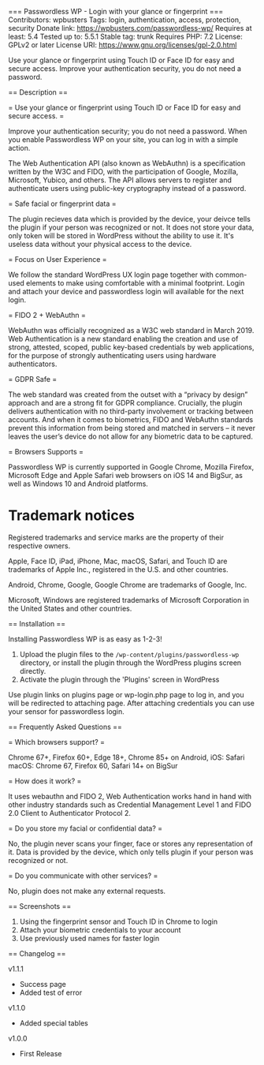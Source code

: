 === Passwordless WP - Login with your glance or fingerprint ===
Contributors: wpbusters
Tags: login, authentication, access, protection, security
Donate link: https://wpbusters.com/passwordless-wp/
Requires at least: 5.4
Tested up to: 5.5.1
Stable tag: trunk
Requires PHP: 7.2
License: GPLv2 or later
License URI: https://www.gnu.org/licenses/gpl-2.0.html

Use your glance or fingerprint using Touch ID or Face ID for easy and secure access. Improve your authentication security, you do not need a password.

== Description ==

= Use your glance or fingerprint using Touch ID or Face ID for easy and secure access. =

Improve your authentication security; you do not need a password.
When you enable Passwordless WP on your site, you can log in with a simple action.

The Web Authentication API (also known as WebAuthn) is a specification written by the W3C and FIDO, with the participation of Google, Mozilla, Microsoft, Yubico, and others. The API allows servers to register and authenticate users using public-key cryptography instead of a password.

= Safe facial or fingerprint data =

The plugin recieves data which is provided by the device, your deivce tells the plugin if your person was recognized or not. It does not store your data, only token will be stored in WordPress without the ability to use it. It's useless data without your physical access to the device.

= Focus on User Experience =

We follow the standard WordPress UX login page together with common-used elements to make using comfortable with a minimal footprint. Login and attach your device and passwordless login will available for the next login.

= FIDO 2 + WebAuthn = 

WebAuthn was officially recognized as a W3C web standard in March 2019. Web Authentication is a new standard enabling the creation and use of strong, attested, scoped, public key-based credentials by web applications, for the purpose of strongly authenticating users using hardware authenticators.

= GDPR Safe =

The web standard was created from the outset with a “privacy by design” approach and are a strong fit for GDPR compliance. Crucially, the plugin delivers authentication with no third-party involvement or tracking between accounts. And when it comes to biometrics, FIDO and WebAuthn standards prevent this information from being stored and matched in servers – it never leaves the user’s device do not allow for any biometric data to be captured.

= Browsers Supports =

Passwordless WP is currently supported in Google Chrome, Mozilla Firefox, Microsoft Edge and Apple Safari web browsers on iOS 14 and BigSur, as well as Windows 10 and Android platforms.

# Trademark notices

Registered trademarks and service marks are the property of their respective owners.

Apple, Face ID, iPad, iPhone, Mac, macOS, Safari, and Touch ID are trademarks of Apple Inc., registered in the U.S. and other countries.

Android, Chrome, Google, Google Chrome are trademarks of Google, Inc.

Microsoft, Windows are registered trademarks of Microsoft Corporation in the United States and other countries.

== Installation ==

Installing Passwordless WP is as easy as 1-2-3!

1. Upload the plugin files to the `/wp-content/plugins/passwordless-wp` directory, or install the plugin through the WordPress plugins screen directly.
2. Activate the plugin through the 'Plugins' screen in WordPress

Use plugin links on plugins page or wp-login.php page to log in, and you will be redirected to attaching page. After attaching credentials you can use your sensor for passwordless login.

== Frequently Asked Questions ==

= Which browsers support? =

Chrome 67+, Firefox 60+, Edge 18+, Chrome 85+ on Android,
iOS: Safari
macOS: Chrome 67, Firefox 60, Safari 14+ on BigSur

= How does it work? =

It uses webauthn and FIDO 2, Web Authentication works hand in hand with other industry standards such as Credential Management Level 1 and FIDO 2.0 Client to Authenticator Protocol 2.

= Do you store my facial or confidential data? =

No, the plugin never scans your finger, face or stores any representation of it. Data is provided by the device, which only tells plugin if your person was recognized or not.

= Do you communicate with other services? = 

No, plugin does not make any external requests.

== Screenshots ==

1. Using the fingerprint sensor and Touch ID in Chrome to login
2. Attach your biometric credentials to your account
3. Use previously used names for faster login

== Changelog ==

v1.1.1
* Success page
* Added test of error

v1.1.0
* Added special tables

v1.0.0
* First Release
